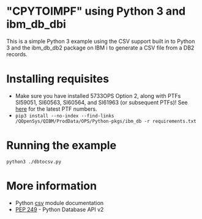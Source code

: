 # "CPYTOIMPF" using Python 3 and ibm_db_dbi
This is a simple Python 3 example using the CSV support built in to Python 3 and the ibm_db_db2 package on IBM i to generate a CSV file from a DB2 records.

# Installing requisites
 - Make sure you have installed 5733OPS Option 2, along with PTFs SI59051, SI60563, SI60564, and SI61963 (or subsequent PTFs)!
   See [here](https://www.ibm.com/developerworks/community/wikis/home?lang=en#!/wiki/IBM%20i%20Technology%20Updates/page/Python%20PTFs) for the latest PTF numbers.
 - ```pip3 install --no-index --find-links /QOpenSys/QIBM/ProdData/OPS/Python-pkgs/ibm_db -r requirements.txt```

# Running the example
```python3 ./dbtocsv.py```

# More information

- Python [csv](https://docs.python.org/3/library/csv.html) module documentation
- [PEP 249](https://www.python.org/dev/peps/pep-0249/) - Python Database API v2

